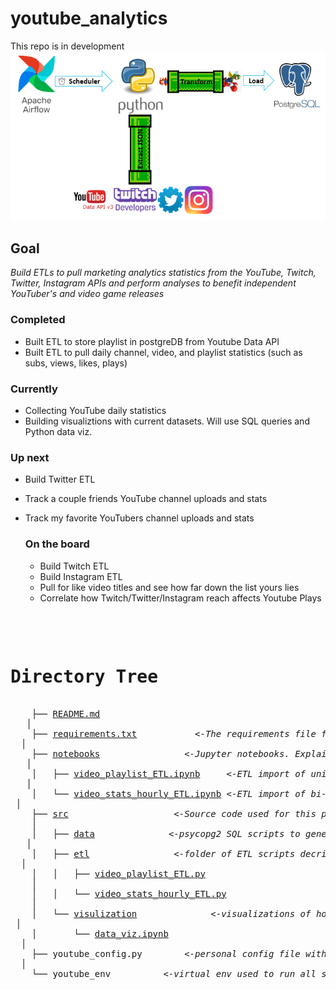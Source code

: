 # youtube_analytics
This repo is in development <br> 
![Alt text](img/flow.png?raw=true "Technology flow")

## Goal 
*Build ETLs to pull marketing analytics statistics from the YouTube, Twitch, Twitter, Instagram APIs and perform analyses to benefit independent YouTuber's and video game releases*

  ### Completed
  - Built ETL to store playlist in postgreDB from Youtube Data API
  - Built ETL to pull daily channel, video, and playlist statistics (such as subs, views, likes, plays)

  ### Currently
  - Collecting YouTube daily statistics 
  - Building visualiztions with current datasets. Will use SQL queries and Python data viz.

  ### Up next 
  - Build Twitter ETL 
  - Track a couple friends YouTube channel uploads and stats
  - Track my favorite YouTubers channel uploads and stats
  

    ### On the board
    - Build Twitch ETL 
    - Build Instagram ETL 
    - Pull for like video titles and see how far down the list yours lies
    - Correlate how Twitch/Twitter/Instagram reach affects Youtube Plays

<!DOCTYPE html>
<html>
<head>
 <meta http-equiv="Content-Type" content="text/html; charset=UTF-8">
 <meta name="Author" content="Made by 'tree'">
 <meta name="GENERATOR" content="$Version: $ tree v1.8.0 (c) 1996 - 2018 by Steve Baker, Thomas Moore, Francesc Rocher, Florian Sesser, Kyosuke Tokoro $">
  <!-- 
  BODY { font-family : ariel, monospace, sans-serif; }
  P { font-weight: normal; font-family : ariel, monospace, sans-serif; color: black; background-color: transparent;}
  B { font-weight: normal; color: black; background-color: transparent;}
  A:visited { font-weight : normal; text-decoration : none; background-color : transparent; margin : 0px 0px 0px 0px; padding : 0px 0px 0px 0px; display: inline; }
  A:link    { font-weight : normal; text-decoration : none; margin : 0px 0px 0px 0px; padding : 0px 0px 0px 0px; display: inline; }
  A:hover   { color : #000000; font-weight : normal; text-decoration : underline; background-color : yellow; margin : 0px 0px 0px 0px; padding : 0px 0px 0px 0px; display: inline; }
  A:active  { color : #000000; font-weight: normal; background-color : transparent; margin : 0px 0px 0px 0px; padding : 0px 0px 0px 0px; display: inline; }
  .VERSION { font-size: small; font-family : arial, sans-serif; }
  .NORM  { color: black;  background-color: transparent;}
  .FIFO  { color: purple; background-color: transparent;}
  .CHAR  { color: yellow; background-color: transparent;}
  .DIR   { color: blue;   background-color: transparent;}
  .BLOCK { color: yellow; background-color: transparent;}
  .LINK  { color: aqua;   background-color: transparent;}
  .SOCK  { color: fuchsia;background-color: transparent;}
  .EXEC  { color: green;  background-color: transparent;}
  -->
<pre>
</head>
<body>
	<h1>Directory Tree</h1><p>
	├── <a href=".//README.md">README.md</a> <br>	│
	├── <a href=".//requirements.txt">requirements.txt</a>		    <i> <-The requirements file for reproducing the analysis environment </i> <br>	│
	├── <a href=".//notebooks/">notebooks</a>			    <i> <-Jupyter notebooks. Explain code techniques used in etl</i> <br>	│
	│   ├── <a href=".//notebooks/video_playlist_ETL.ipynb">video_playlist_ETL.ipynb</a>    <i> <-ETL import of unique videos from Youtube Data API to Postgres database</i> <br>	│
	│   └── <a href=".//notebooks/video_stats_hourly_ETL.ipynb">video_stats_hourly_ETL.ipynb</a><i> <-ETL import of bi-hourly stats of listed videos in pg playlists table</i> <br>	│
	├── <a href=".//src/">src</a>				    <i> <-Source code used for this project</i> <br>	│
	│   ├── <a href=".//src/data/">data</a>			    <i> <-psycopg2 SQL scripts to generate data to visualize</i> <br>	│
	│   ├── <a href=".//src/etl/">etl</a>			    <i> <-folder of ETL scripts decribed in the notebooks</i> <br>	│
	│   │   ├── <a href=".//src/etl/video_playlist_ETL.py">video_playlist_ETL.py</a><br>	│
	│   │   └── <a href=".//src/etl/video_stats_hourly_ETL.py">video_stats_hourly_ETL.py</a><br>	│
	│   └── <a href=".//src/visulization/">visulization</a> 		    <i> <-visualizations of hourly stats and analytics on key times to upload </i> <br>	│
	│   &nbsp;&nbsp;&nbsp; └── <a href=".//src/visulization/data_viz.ipynb">data_viz.ipynb</a><br>	│
	├── youtube_config.py		<i> <-personal config file with YouTube Data API credentials and Postgres address </i><br>	│
	└── youtube_env			<i> <-virtual env used to run all scripts </i> <br>	
	<br><br>
	</pre>

